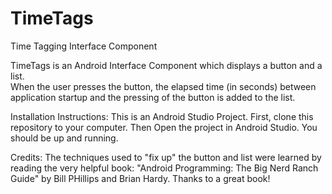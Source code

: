 # TimeTags
Time Tagging Interface Component

TimeTags is an Android Interface Component which displays a button and a list.  
When the user presses the button, the elapsed time (in seconds) between application startup and the pressing of the button is added to the list.



Installation Instructions:
This is an Android Studio Project.
First, clone this repository to your computer. Then Open the project in Android Studio. You should be up and running.

Credits:
The techniques used to "fix up" the button and list were learned by reading the very helpful book: "Android Programming: The Big Nerd Ranch Guide" by Bill PHillips and Brian Hardy. Thanks to a great book!
